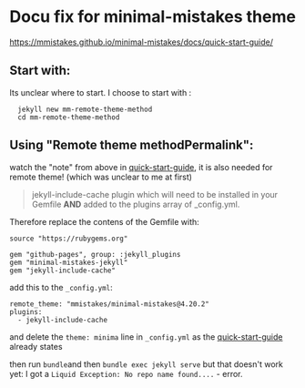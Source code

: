 # Docu fix for minimal-mistakes theme 
https://mmistakes.github.io/minimal-mistakes/docs/quick-start-guide/
## Start with:
Its unclear where to start.
I choose to start with : 
```
  jekyll new mm-remote-theme-method 
  cd mm-remote-theme-method
```

## Using "Remote theme methodPermalink":
watch the "note" from above in [quick-start-guide](https://mmistakes.github.io/minimal-mistakes/docs/quick-start-guide/), it is also needed for remote theme! 
(which was unclear to me at first)
>  jekyll-include-cache plugin which will need to be installed in your Gemfile **AND** added to the plugins array of _config.yml.

Therefore replace the contens of the Gemfile with: 
```
source "https://rubygems.org"

gem "github-pages", group: :jekyll_plugins
gem "minimal-mistakes-jekyll"
gem "jekyll-include-cache"
```

add this to the `_config.yml`:
```
remote_theme: "mmistakes/minimal-mistakes@4.20.2" 
plugins:
  - jekyll-include-cache
```

and delete the `theme: minima` line in `_config.yml` as the [quick-start-guide](https://mmistakes.github.io/minimal-mistakes/docs/quick-start-guide/) already states

then run `bundle`and then `bundle exec jekyll serve` but that doesn't work yet: I got a `Liquid Exception: No repo name found....` - error.
